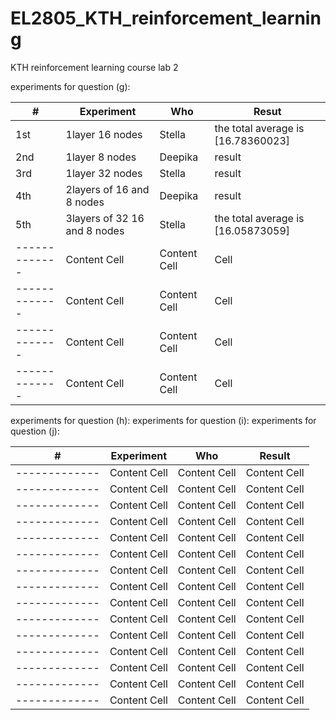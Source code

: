 # EL2805_KTH_reinforcement_learning
KTH reinforcement learning course lab 2 

experiments for question (g): &nbsp;  


| #  | Experiment  | Who |Resut |
| -------------| ------------- | ------------- | ------------- |
|1st|            1layer 16 nodes  | Stella  | the total average is [16.78360023]  |
| 2nd|              1layer 8 nodes| Deepika | result |
| 3rd|            1layer 32 nodes | Stella  | result |
| 4th|  2layers of 16 and 8 nodes | Deepika | result  |
| 5th|3layers of 32 16 and 8 nodes| Stella  | the total average is [16.05873059]   |
| -------------| Content Cell  | Content Cell  |  Cell  |
| -------------| Content Cell  | Content Cell  |  Cell  |
| -------------| Content Cell  | Content Cell  |  Cell  |
| -------------| Content Cell  | Content Cell  |  Cell  |


  
experiments for question (h):
experiments for question (i):
experiments for question (j):


| #| Experiment | Who  | Result  |
| -------------| -------------| -------------| -------------|
| -------------| Content Cell  | Content Cell  | Content Cell  |
| -------------| Content Cell  | Content Cell  | Content Cell  |
| -------------| Content Cell  | Content Cell  | Content Cell  |
| -------------| Content Cell  | Content Cell  | Content Cell  |
| -------------| Content Cell  | Content Cell  | Content Cell  |
| -------------| Content Cell  | Content Cell  | Content Cell  |
| -------------| Content Cell  | Content Cell  | Content Cell  |
| -------------| Content Cell  | Content Cell  | Content Cell  |
| -------------| Content Cell  | Content Cell  | Content Cell  |
| -------------| Content Cell  | Content Cell  | Content Cell  |
| -------------| Content Cell  | Content Cell  | Content Cell  |
| -------------| Content Cell  | Content Cell  | Content Cell  |
| -------------| Content Cell  | Content Cell  | Content Cell  |
| -------------| Content Cell  | Content Cell  | Content Cell  |
| -------------| Content Cell  | Content Cell  | Content Cell  |


